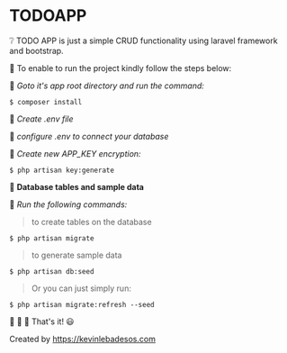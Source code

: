 # TODOAPP

:grey_question: TODO APP is just a simple CRUD functionality using laravel framework and bootstrap.

:pushpin: To enable to run the project kindly follow the steps below:

:small_blue_diamond: *Goto it's app root directory and run the command:*
```
$ composer install
```
:small_blue_diamond: *Create .env file*  

:small_blue_diamond: *configure .env to connect your database*  

:small_blue_diamond: *Create new APP_KEY encryption:*  
```
$ php artisan key:generate
```



:open_file_folder: **Database tables and sample data**  

:small_blue_diamond: *Run the following commands:*  
> to create tables on the database
```
$ php artisan migrate
```
> to generate sample data
```
$ php artisan db:seed 
```
> Or you can just simply run:
```
$ php artisan migrate:refresh --seed
```


:sparkler: :tada: :sparkler: That's it! :smiley:

Created by https://kevinlebadesos.com
